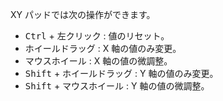 XY パッドでは次の操作ができます。

- <kbd>Ctrl</kbd> + <kbd>左クリック</kbd> : 値のリセット。
- <kbd>ホイールドラッグ</kbd> : X 軸の値のみ変更。
- <kbd>マウスホイール</kbd> : X 軸の値の微調整。
- <kbd>Shift</kbd> + <kbd>ホイールドラッグ</kbd> : Y 軸の値のみ変更。
- <kbd>Shift</kbd> + <kbd>マウスホイール</kbd> : Y 軸の値の微調整。
